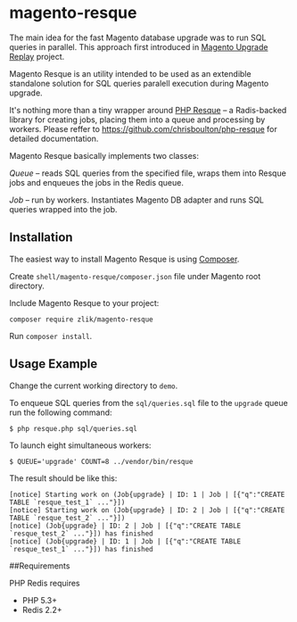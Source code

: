 # magento-resque

The main idea for the fast Magento database upgrade was to run SQL queries in parallel. This approach first introduced in [Magento Upgrade Replay](https://github.com/magento-ecg/magento-upgrade-replay) project.

Magento Resque is an utility intended to be used as an extendible standalone solution for SQL queries paralell execution during Magento upgrade.

It's nothing more than a tiny wrapper around [PHP Resque](https://github.com/chrisboulton/php-resque) – a Radis-backed library for creating jobs, placing them into a queue and processing by workers. Please reffer to https://github.com/chrisboulton/php-resque for detailed documentation.

Magento Resque basically implements two classes:

*Queue* – reads SQL queries from the specified file, wraps them into Resque jobs and enqueues the jobs in the Redis queue.

*Job* – run by workers. Instantiates Magento DB adapter and runs SQL queries wrapped into the job.

## Installation

The easiest way to install Magento Resque is using [Composer](http://getcomposer.org/).

Create `shell/magento-resque/composer.json` file under Magento root directory.

Include Magento Resque to your project:

```
composer require zlik/magento-resque
```
Run `composer install`.

## Usage Example

Change the current working directory to `demo`.

To enqueue SQL queries from the `sql/queries.sql` file to the `upgrade` queue run the following command:
```
$ php resque.php sql/queries.sql
```
To launch eight simultaneous workers:
```
$ QUEUE='upgrade' COUNT=8 ../vendor/bin/resque
```
The result should be like this:
```
[notice] Starting work on (Job{upgrade} | ID: 1 | Job | [{"q":"CREATE TABLE `resque_test_1` ..."}])
[notice] Starting work on (Job{upgrade} | ID: 2 | Job | [{"q":"CREATE TABLE `resque_test_2` ..."}])
[notice] (Job{upgrade} | ID: 2 | Job | [{"q":"CREATE TABLE `resque_test_2` ..."}]) has finished
[notice] (Job{upgrade} | ID: 1 | Job | [{"q":"CREATE TABLE `resque_test_1` ..."}]) has finished

```

##Requirements

PHP Redis requires

* PHP 5.3+
* Redis 2.2+
